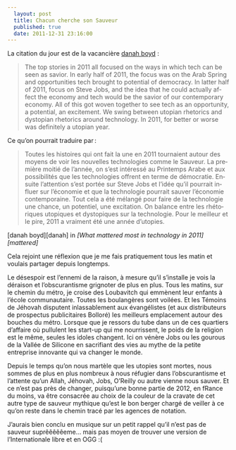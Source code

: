 ```yaml
---
  layout: post
  title: Chacun cherche son Sauveur
  published: true
  date: 2011-12-31 23:16:00
---
```


La citation du jour est de la vacancière [danah boyd][danah]&nbsp;:

<section>
<blockquote lang="en">
<div markdown="1">
The top stories in 2011 all focused on the ways in which tech can be seen as savior. In early half of 2011, the focus was on the Arab Spring and opportunities tech brought to potential of democracy. In latter half of 2011, focus on Steve Jobs, and the idea that he could actually affect the economy and tech would be the savior of our contemporary economy. All of this got woven together to see tech as an opportunity, a potential, an excitement. We swing between utopian rhetorics and dystopian rhetorics around technology. In 2011, for better or worse was definitely a utopian year.
</div>
</blockquote>
Ce qu’on pourrait traduire par :
<blockquote lang="fr">
<div markdown="1">
Toutes les histoires qui ont fait la une en 2011 tournaient autour des moyens de voir les nouvelles technologies comme le Sauveur. La première moitié de l’année, on s’est intéressé au Printemps Arabe et aux possibilités que les technologies offrent en terme de démocratie. Ensuite l’attention s’est portée sur Steve Jobs et l’idée qu’il pourrait influer sur l’économie et que la technologie pourrait sauver l’économie contemporaine. Tout cela a été mélangé pour faire de la technologie une chance, un potentiel, une excitation. On balance entre les rhétoriques utopiques et dystopiques sur la technologie. Pour le meilleur et le pire, 2011 a vraiment été une année d’utopies.
</div>
</blockquote>
<footer><span property="author">[danah boyd][danah]</span> in <cite>[What mattered most in technology in 2011][mattered]</cite></footer>
</section>

Cela rejoint une réflexion que je me fais pratiquement tous les matin et voulais partager depuis longtemps. 

Le désespoir est l’ennemi de la raison, à mesure qu’il s’installe je vois la déraison et l’obscurantisme grignoter de plus en plus. Tous les matins, sur le chemin du métro, je croise des Loubavitch qui emmènent leur enfants à l’école communautaire. Toutes les boulangères sont voilées. Et les Témoins de Jéhovah disputent inlassablement aux évangélistes (et aux distributeurs de prospectus publicitaires Bolloré) les meilleurs emplacement autour des bouches du métro. Lorsque que je ressors du tube dans un de ces quartiers d’affaire où pullulent les start-up qui me nourrissent, le poids de la religion est le même, seules les idoles changent. Ici on vénère Jobs ou les gourous de la Vallée de Silicone en sacrifiant des vies au mythe de la petite entreprise innovante qui va changer le monde.

Depuis le temps qu’on nous martèle que les utopies sont mortes, nous sommes de plus en plus nombreux à nous réfugier dans l’obscurantisme et l’attente qu’un Allah, Jéhovah, Jobs, O’Reilly ou autre vienne nous sauver. Et ce n’est pas près de changer, puisqu’une bonne partie de 2012, en fRance du moins, va être consacrée au choix de la couleur de la cravate de cet autre type de sauveur mythique qu’est le bon berger chargé de veiller à ce qu’on reste dans le chemin tracé par les agences de notation.

J’aurais bien conclu en musique sur un petit rappel qu’il n’est pas de sauveur suprêêêêêeme… mais pas moyen de trouver une version de l’Internationale libre et en OGG :(

[danah]: http://www.danah.org/
[mattered]: http://www.marketplace.org/topics/tech/what-mattered-most-technology-2011
